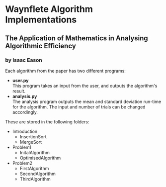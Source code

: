 # Waynflete Algorithm Implementations
## The Application of Mathematics in Analysing Algorithmic Efficiency
### by Isaac Eason

Each algorithm from the paper has two different programs:
- **user.py**  
  This program takes an input from the user, and outputs the algorithm's result.
- **analysis.py**  
  The analysis program outputs the mean and standard deviation run-time for the algorithm. The input and number of trials can be changed accordingly.
  
These are stored in the following folders:
- Introduction
  - InsertionSort
  - MergeSort
- Problem1
  - InitalAlgorithm
  - OptimisedAlgorithm
- Problem2
  - FirstAlgorithm
  - SecondAlgorithm
  - ThirdAlgorithm
